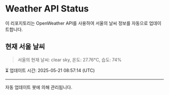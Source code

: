 
# Weather API Status

이 리포지토리는 OpenWeather API를 사용하여 서울의 날씨 정보를 자동으로 업데이트합니다.

## 현재 서울 날씨
> 서울의 현재 날씨: clear sky, 온도: 27.76°C, 습도: 74%

⏳ 업데이트 시간: 2025-05-21 08:57:14 (UTC)

---
자동 업데이트 봇에 의해 관리됩니다.
